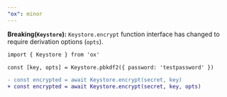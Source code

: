 ```yaml
---
"ox": minor
---
```


**Breaking(`Keystore`):** `Keystore.encrypt` function interface has changed to require derivation options (`opts`).

```diff
import { Keystore } from 'ox'

const [key, opts] = Keystore.pbkdf2({ password: 'testpassword' })

- const encrypted = await Keystore.encrypt(secret, key)
+ const encrypted = await Keystore.encrypt(secret, key, opts)
```